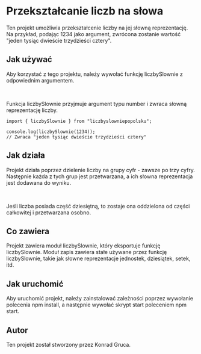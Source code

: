 # Przekształcanie liczb na słowa

<p>Ten projekt umożliwia przekształcenie liczby na jej słowną reprezentację. Na przykład, podając 1234 jako argument, zwrócona zostanie wartość "jeden tysiąc dwieście trzydzieści cztery".</p>

## Jak używać

<p>Aby korzystać z tego projektu, należy wywołać funkcję liczbySlownie z odpowiednim argumentem.</p>
<br>
<p>Funkcja liczbySlownie przyjmuje argument typu number i zwraca słowną reprezentację liczby.</p>

```
import { liczbySlownie } from "liczbyslowniepopolsku";

console.log(liczbySlownie(1234));
// Zwraca "jeden tysiąc dwieście trzydzieści cztery"
```

## Jak działa

<p>Projekt działa poprzez dzielenie liczby na grupy cyfr - zawsze po trzy cyfry. Następnie każda z tych grup jest przetwarzana, a ich słowna reprezentacja jest dodawana do wyniku.</p>
<br>
<p>Jeśli liczba posiada część dziesiętną, to zostaje ona oddzielona od części całkowitej i przetwarzana osobno.</p>

## Co zawiera

<p>Projekt zawiera moduł liczbySlownie, który eksportuje funkcję liczbySlownie. Moduł zapis zawiera stałe używane przez funkcję liczbySlownie, takie jak słowne reprezentacje jednostek, dziesiątek, setek, itd.</p>

## Jak uruchomić

<p>Aby uruchomić projekt, należy zainstalować zależności poprzez wywołanie polecenia npm install, a następnie wywołać skrypt start poleceniem npm start.</p>

## Autor

<p>Ten projekt został stworzony przez Konrad Gruca.</p>
